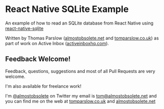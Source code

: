 # React Native SQLite Example

An example of how to read an SQLite database from React Native using [react-native-sqlite](https://github.com/almost/react-native-sqlite)

Written by Thomas Parslow
([almostobsolete.net](http://almostobsolete.net) and
[tomparslow.co.uk](http://tomparslow.co.uk)) as part of work on Active Inbox
([activeinboxhq.com](http://activeinboxhq.com/)).

## Feedback Welcome!

Feedback, questions, suggestions and most of all Pull Requests are
very welcome.

I'm also available for freelance work!

I'm [@almostobsolete](http://twitter.com/almostobsolete) on Twitter my
email is [tom@almostobsolete.net](mailto:tom@almostobsolete.net) and
you can find me on the web at
[tomparslow.co.uk](http://tomparslow.co.uk) and
[almostobsolete.net](http://almostobsolete.net)
